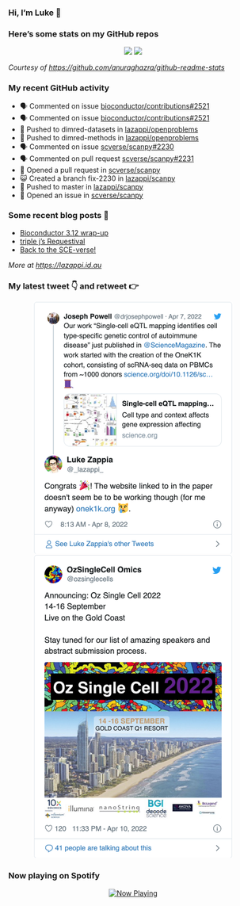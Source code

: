 
<!-- README.md is generated from README.Rmd. Please edit that file -->

### Hi, I’m Luke 👋

<!--
**lazappi/lazappi** is a ✨ _special_ ✨ repository because its `README.md` (this file) appears on your GitHub profile.

Here are some ideas to get you started:

- 🔭 I’m currently working on ...
- 🌱 I’m currently learning ...
- 👯 I’m looking to collaborate on ...
- 🤔 I’m looking for help with ...
- 💬 Ask me about ...
- 📫 How to reach me: ...
- 😄 Pronouns: ...
- ⚡ Fun fact: ...
-->

### Here’s some stats on my GitHub repos

<p align="center">

<img src="https://github-readme-stats.vercel.app/api?username=lazappi&count_private=true&show_icons=true&theme=buefy&hide_title=True">
<img src="https://github-readme-stats.vercel.app/api/top-langs/?username=lazappi&hide=html&theme=buefy&layout=compact">

</p>

*Courtesy of <https://github.com/anuraghazra/github-readme-stats>*

### My recent GitHub activity

  - 🗣 Commented on issue
    [bioconductor/contributions\#2521](https://github.com/bioconductor/contributions#2521)
  - 🗣 Commented on issue
    [bioconductor/contributions\#2521](https://github.com/bioconductor/contributions#2521)
  - 📨 Pushed to dimred-datasets in
    [lazappi/openproblems](https://github.com/lazappi/openproblems)
  - 📨 Pushed to dimred-methods in
    [lazappi/openproblems](https://github.com/lazappi/openproblems)
  - 🗣 Commented on issue
    [scverse/scanpy\#2230](https://github.com/scverse/scanpy#2230)
  - 🗣 Commented on pull request
    [scverse/scanpy\#2231](https://github.com/scverse/scanpy#2231)
  - 🤔 Opened a pull request in
    [scverse/scanpy](https://github.com/scverse/scanpy)
  - 😺 Created a branch fix-2230 in
    [lazappi/scanpy](https://github.com/lazappi/scanpy)
  - 📨 Pushed to master in
    [lazappi/scanpy](https://github.com/lazappi/scanpy)
  - 🤔 Opened an issue in
    [scverse/scanpy](https://github.com/scverse/scanpy)

### Some recent blog posts 📝

  - [Bioconductor 3.12
    wrap-up](https://lazappi.id.au/post/2020-10-30-bioconductor-3-12-wrap-up/)
  - [triple j’s
    Requestival](https://lazappi.id.au/post/2020-07-11-requestival/)
  - [Back to the
    SCE-verse\!](https://lazappi.id.au/post/2020-05-12-back-to-the-sce-verse/)

*More at <https://lazappi.id.au>*

### My latest tweet 👇 and retweet 👉


<p align="center">

<a href="https://twitter.com/_lazappi_/status/1512342877174738948">
<img src="https://github.com/lazappi/lazappi/raw/master/README_files/figure-gfm/tweets-1.png" width="400">
</a> <a href="https://twitter.com/_lazappi_/status/1514544877496901633">
<img src="https://github.com/lazappi/lazappi/raw/master/README_files/figure-gfm/tweets-2.png" width="400">
</a>

</p>

### Now playing on Spotify

<p align="center">

<a href="https://now-playing-profile.lazappi.vercel.app/now-playing?open">
<img src="https://now-playing-profile.lazappi.vercel.app/now-playing" width="256" height="64" alt="Now Playing">
</a>

</p>

